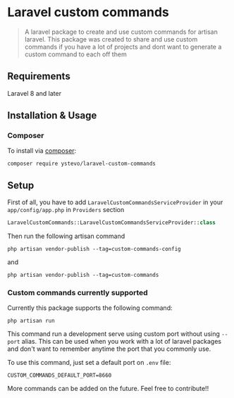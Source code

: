 # Laravel custom commands

> A laravel package to create and use custom commands for artisan laravel. This package was created to share and use custom commands if you have a lot of projects and dont want 
to generate a custom command to each off them

## Requirements

Laravel 8 and later

## Installation & Usage

### Composer

To install via [composer](http://getcomposer.org/):

```
composer require ystevo/laravel-custom-commands
```

## Setup

First of all, you have to add `LaravelCustomCommandsServiceProvider` in your `app/config/app.php` in `Providers` section

```php
LaravelCustomCommands::LaravelCustomCommandsServiceProvider::class
```

Then run the following artisan command

```
php artisan vendor-publish --tag=custom-commands-config
```

and

```
php artisan vendor-publish --tag=custom-commands
```

### Custom commands currently supported

Currently this package supports the following command:

```php artisan run```

This command run a development serve using custom port without using `--port` alias. This can be used when you work with a lot of laravel packages and don't want to remember anytime the port 
that you commonly use.

To use this command, just set a default port on `.env` file:

```CUSTOM_COMMANDS_DEFAULT_PORT=8660```


More commands can be added on the future. Feel free to contribute!!


